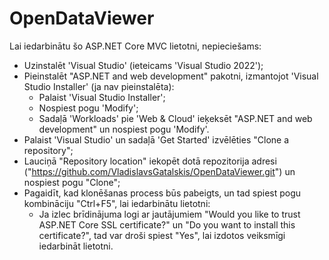 # OpenDataViewer
Lai iedarbinātu šo ASP.NET Core MVC lietotni, nepieciešams: <br>
* Uzinstalēt 'Visual Studio' (ieteicams 'Visual Studio 2022'); <br>
* Pieinstalēt "ASP.NET and web development" pakotni, izmantojot 'Visual Studio Installer' (ja nav pieinstalēta): <br>
  * Palaist 'Visual Studio Installer';  <br>
  * Nospiest pogu 'Modify';  <br>
  * Sadaļā 'Workloads' pie 'Web & Cloud' ieķeksēt "ASP.NET and web development" un nospiest pogu 'Modify'. <br>
* Palaist 'Visual Studio' un sadaļā 'Get Started' izvēlēties "Clone a repository"; <br>
* Lauciņā "Repository location" iekopēt dotā repozitorija adresi ("https://github.com/VladislavsGatalskis/OpenDataViewer.git") un nospiest pogu "Clone"; <br>
* Pagaidīt, kad klonēšanas process būs pabeigts, un tad spiest pogu kombināciju "Ctrl+F5", lai iedarbinātu lietotni:
  * Ja izlec brīdinājuma logi ar jautājumiem "Would you like to trust ASP.NET Core SSL certificate?" un "Do you want to install this certificate?", tad var droši spiest "Yes", lai izdotos veiksmīgi iedarbināt lietotni.
